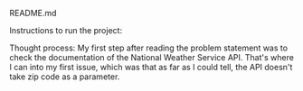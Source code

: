 README.md

Instructions to run the project:



Thought process:
My first step after reading the problem statement was to check the documentation of the National Weather Service API. That's where 
I can into my first issue, which was that as far as I could tell, the API doesn't take zip code as a parameter. 


